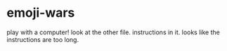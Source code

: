 # emoji-wars
play with a computer!
look at the other file. instructions in it.
looks like the instructions are too long.
